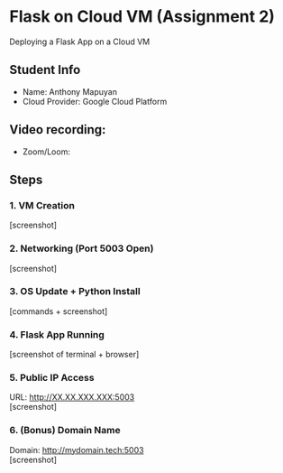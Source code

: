 # Flask on Cloud VM (Assignment 2)
Deploying a Flask App on a Cloud VM


## Student Info
- Name: Anthony Mapuyan
- Cloud Provider: Google Cloud Platform

## Video recording: 
- Zoom/Loom: 

## Steps
### 1. VM Creation
[screenshot]

### 2. Networking (Port 5003 Open)
[screenshot]

### 3. OS Update + Python Install
[commands + screenshot]

### 4. Flask App Running
[screenshot of terminal + browser]

### 5. Public IP Access
URL: http://XX.XX.XXX.XXX:5003  
[screenshot]

### 6. (Bonus) Domain Name
Domain: http://mydomain.tech:5003  
[screenshot]
